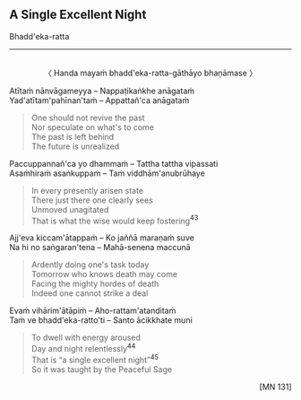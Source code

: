 ## A Single Excellent Night<a id="single-excellent-night"></a>
Bhadd'eka-ratta

---
<br>

<center>
〈 Handa mayaṁ bhadd'eka-ratta-gāthāyo bhaṇāmase 〉
</center>

Atītaṁ nānvāgameyya – Nappaṭikaṅkhe anāgataṁ\
Yad'atītam'pahīnan'taṁ – Appattañ'ca anāgataṁ

<div class="english">

> One should not revive the past\
> Nor speculate on what's to come\
> The past is left behind\
> The future is unrealized

</div>

Paccuppannañ'ca yo dhammaṁ – Tattha tattha vipassati\
Asaṁhiraṁ asaṅkuppaṁ – Taṁ viddhām'anubrūhaye

<div class="english">

> In every presently arisen state\
> There just there one clearly sees\
> Unmoved unagitated\
> That is what the wise would keep fostering<a href="appendix/endnotes.html#en43" style="text-decoration: none;"><sup>43</sup></a>

</div>

Ajj'eva kiccam'ātappaṁ – Ko jaññā maraṇaṁ suve\
Na hi no saṅgaran'tena – Mahā-senena maccunā

<div class="english">

> Ardently doing one's task today\
> Tomorrow who knows death may come\
> Facing the mighty hordes of death\
> Indeed one cannot strike a deal

</div>

Evaṁ vihārim'ātāpiṁ – Aho-rattam'atanditaṁ\
Taṁ ve bhadd'eka-ratto'ti – Santo ācikkhate muni

<div class="english">

> To dwell with energy aroused\
> Day and night relentlessly<a href="appendix/endnotes.html#en44" style="text-decoration: none;"><sup>44</sup></a>\
> That is “a single excellent night”<a href="appendix/endnotes.html#en45" style="text-decoration: none;"><sup>45</sup></a>\
> So it was taught by the Peaceful Sage

</div>

<p style="text-align:right;">[MN 131]</p>
